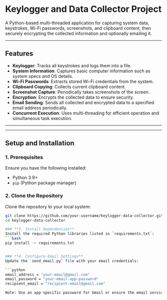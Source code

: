# **Keylogger and Data Collector Project**

A Python-based multi-threaded application for capturing system data, keystrokes, Wi-Fi passwords, screenshots, and clipboard content, then securely encrypting the collected information and optionally emailing it.

---

## **Features**
- **Keylogger**: Tracks all keystrokes and logs them into a file.
- **System Information**: Captures basic computer information such as system specs and OS details.
- **Wi-Fi Passwords**: Extracts stored Wi-Fi credentials from the system.
- **Clipboard Copying**: Collects current clipboard content.
- **Screenshot Capture**: Periodically takes screenshots of the screen.
- **Encryption**: Encrypts the collected data to ensure security.
- **Email Sending**: Sends all collected and encrypted data to a specified email address periodically.
- **Concurrent Execution**: Uses multi-threading for efficient operation and simultaneous task execution.

---


---

## **Setup and Installation**

### **1. Prerequisites**
Ensure you have the following installed:
- Python 3.9+
- `pip` (Python package manager)

### **2. Clone the Repository**
Clone the repository to your local system:
```bash
git clone https://github.com/your-username/keylogger-data-collector.git
cd keylogger-data-collector

### **3. Install Dependencies**
Install the required Python libraries listed in `requirements.txt`:
```bash
pip install -r requirements.txt


### **4. Configure Email Settings**
Update the `send_email.py` file with your email credentials:

```python
email_address = "your-email@gmail.com"  
email_password = "your-email-app-password"
recipient_email = "recipient-email@gmail.com"

Note: Use an app-specific password for Gmail or ensure the email service allows less secure apps.
